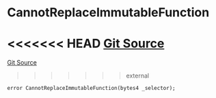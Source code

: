 # CannotReplaceImmutableFunction
<<<<<<< HEAD
[Git Source](https://github.com/thrackle-io/tron/blob/c915f21b8dd526456aab7e2f9388d412d287d507/src/economic/ruleProcessor/RuleProcessorDiamondLib.sol)
=======
[Git Source](https://github.com/thrackle-io/tron/blob/81964a0e15d7593cfe172486fd6691a89432c332/src/economic/ruleProcessor/RuleProcessorDiamondLib.sol)
>>>>>>> external


```solidity
error CannotReplaceImmutableFunction(bytes4 _selector);
```

